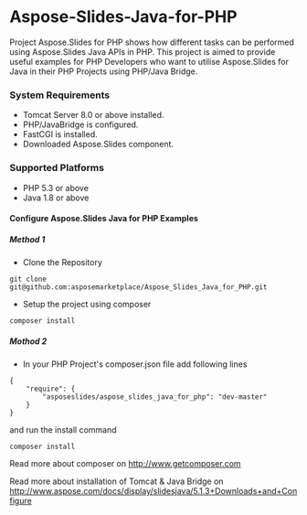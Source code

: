 # Aspose-Slides-Java-for-PHP
Project Aspose.Slides for PHP shows how different tasks can be performed using Aspose.Slides Java APIs in PHP. This project is aimed to provide useful examples for PHP Developers who want to utilise Aspose.Slides for Java in their PHP Projects using PHP/Java Bridge.

### System Requirements
* Tomcat Server 8.0 or above installed.
* PHP/JavaBridge is configured.
* FastCGI is installed.
* Downloaded Aspose.Slides component.

### Supported Platforms
* PHP 5.3 or above 
* Java 1.8 or above 

#### Configure Aspose.Slides Java for PHP Examples
##### Method 1
* Clone the Repository
```
git clone git@github.com:asposemarketplace/Aspose_Slides_Java_for_PHP.git
```
* Setup the project using composer
```
composer install
```
##### Mothod 2
* In your PHP Project's composer.json file add following lines
```
{
    "require": {
        "asposeslides/aspose_slides_java_for_php": "dev-master"
    }
}
```
and run the install command
```
composer install
```

Read more about composer on http://www.getcomposer.com

Read more about installation of Tomcat & Java Bridge on http://www.aspose.com/docs/display/slidesjava/5.1.3+Downloads+and+Configure
